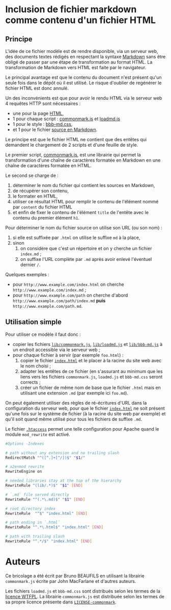 # Inclusion de fichier markdown comme contenu d'un fichier HTML

## Principe

L'idée de ce fichier modèle est de rendre disponible, via un serveur web, des
documents textes rédigés en respectant la syntaxe
[Markdown](https://daringfireball.net/projects/markdown) sans être obligé de
passer par une étape de transformation au format HTML. La transformation de
Markdown vers HTML est faite par le navigateur.

Le principal avantage est que le contenu du document n'est présent qu'un seule
fois dans le dépôt où il est utilisé. Le risque d'oublier de regénérer le
fichier HTML est donc annulé.

Un des inconvénients est que pour avoir le rendu HTML via le serveur web 4
requêtes HTTP sont nécessaires :

- une pour la page [HTML](index.html),
- 1 pour chaque script : [commonmark.js](lib/commonmark.js) et [loadmd.js](lib/loadmd.js)
- 1 pour le style : [bbb-md.css](lib/bbb-md.css),
- et 1 pour le fichier [source en Markdown](index.md).

Le principe est que le fichier HTML ne contient que des entêtes qui demandent
le chargement de 2 scripts et d'une feuille de style.

Le premier script,
[commonmark.js](https://github.com/commonmark/commonmark.js), est une
librairie qui permet la transformation d'une chaîne de caractères formatée en
Markdown en une chaîne de caractères formatée en HTML.

Le second se charge de :

1. déterminer le nom du fichier qui contient les sources en Markdown,
2. de récupérer son contenu,
3. le formater en HTML,
4. utiliser ce résultat HTML pour remplir le contenu de l'élément nommé par
   `content` du fichier HTML
5. et enfin de fixer le contenu de l'élément `title` de l'entête avec le
   contenu du premier élément `h1`.

Pour déterminer le nom du fichier source on utilise son URL (ou son nom) :

1. si elle est suffixée par `.html` on utilise le suffixe `md` à la place,
2. sinon 
    1. on considère que c'est un répertoire et on y cherche un fichier
       `index.md` ;
    2. on suffixe l'URL complète par `.md` après avoir enlevé l'éventuel
       dernier `/`.

Quelques exemples :

- pour `http://www.example.com/index.html` on cherche `http://www.example.com/index.md` ;
- pour `http://www.example.com/path` on cherche d'abord
  `http://www.example.com/path/index.md` **puis**
  `http://www.example.com/path.md`.

## Utilisation simple

Pour utiliser ce modèle il faut donc :

- copier les fichiers [`lib/commonmark.js`](lib/commonmark.js),
  [`lib/loadmd.js`](lib/commonmark.js) et [`lib/bbb-md.js`](lib/commonmark.js)
  à un endroit accessible via le serveur web ;
- pour chaque fichier à servir (par exemple `foo.html`) :
    1. copier le fichier [`index.html`](index.html) et le placer à la racine du
       site web avec le nom choisi ;
    2. adapter les entêtes de ce fichier (en s'assurant au minimum que les liens
       vers les fichiers `commonmark.js`, `loadmd.js` et `bbb-md.css` seront
       corrects ;
    3. créer un fichier de même nom de base que le fichier `.html` mais en
       utilisant une extension `.md` (par exemple ici `foo.md`).

On peut également utiliser des règles de ré-écritures d'URL dans la
configuration du serveur web, pour que le fichier [`index.html`](index.html)
ne soit présent qu'une fois sur le système de fichier (à la racine du site web
par exemple) et qu'il soit quand même utilisé pour tous les fichiers de
suffixe `.md`.

Le fichier [`.htaccess`](.htaccess) permet une telle configuration pour Apache
quand le module `mod_rewrite` est activé.

``` sh
#Options -Indexes

# path without any extension and no trailing slash 
RedirectMatch "^([^.]+[^/])$" "$1/"

# a2enmod rewrite
RewriteEngine on

# needed libraries stay at the top of the hierarchy
RewriteRule "(lib/.*)$" "$1" [END]

# `.md` file served directly
RewriteRule "^(.*\.md)$" "$1" [END]

# root directory index
RewriteRule  "^$" "index.html" [END]

# path ending in `.html`
RewriteRule "^.*\.html$" "index.html" [END]

# path with trailing slash
RewriteRule "^.*/$" "index.html" [END]
```

# Auteurs

Ce bricolage a été écrit par Bruno BEAUFILS en utilisant la librairie
`commonmark.js` écrite par John MacFarlane et d'autres auteurs.

Les fichiers `loadmd.js` et `bbb-md.css` sont distribués selon les termes de
la [licence WTFPL](WTFPL). La librairie `commonmark.js` est distribuée selon les
termes de sa propre licence présente dans
[`LICENSE-commonmark`](LICENSE-commonmark).



